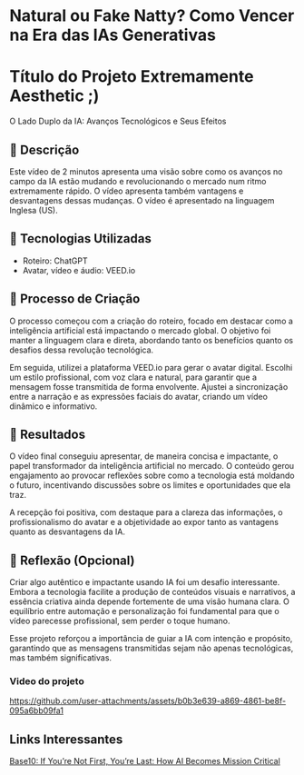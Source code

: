 # Natural ou Fake Natty? Como Vencer na Era das IAs Generativas

# Título do Projeto Extremamente Aesthetic ;)
O Lado Duplo da IA: Avanços Tecnológicos e Seus Efeitos

## 📒 Descrição
Este vídeo de 2 minutos apresenta uma visão sobre como os avanços no campo da IA estão mudando e revolucionando o mercado num ritmo extremamente rápido. O vídeo apresenta também vantagens e desvantagens dessas mudanças. O vídeo é apresentado na linguagem Inglesa (US).

## 🤖 Tecnologias Utilizadas
- Roteiro: ChatGPT
- Avatar, vídeo e áudio: VEED.io

## 🧐 Processo de Criação
O processo começou com a criação do roteiro, focado em destacar como a inteligência artificial está impactando o mercado global. O objetivo foi manter a linguagem clara e direta, abordando tanto os benefícios quanto os desafios dessa revolução tecnológica.

Em seguida, utilizei a plataforma VEED.io para gerar o avatar digital. Escolhi um estilo profissional, com voz clara e natural, para garantir que a mensagem fosse transmitida de forma envolvente. Ajustei a sincronização entre a narração e as expressões faciais do avatar, criando um vídeo dinâmico e informativo.

## 🚀 Resultados
O vídeo final conseguiu apresentar, de maneira concisa e impactante, o papel transformador da inteligência artificial no mercado. O conteúdo gerou engajamento ao provocar reflexões sobre como a tecnologia está moldando o futuro, incentivando discussões sobre os limites e oportunidades que ela traz.

A recepção foi positiva, com destaque para a clareza das informações, o profissionalismo do avatar e a objetividade ao expor tanto as vantagens quanto as desvantagens da IA.

## 💭 Reflexão (Opcional)
Criar algo autêntico e impactante usando IA foi um desafio interessante. Embora a tecnologia facilite a produção de conteúdos visuais e narrativos, a essência criativa ainda depende fortemente de uma visão humana clara. O equilíbrio entre automação e personalização foi fundamental para que o vídeo parecesse profissional, sem perder o toque humano.

Esse projeto reforçou a importância de guiar a IA com intenção e propósito, garantindo que as mensagens transmitidas sejam não apenas tecnológicas, mas também significativas.

### Video do projeto

https://github.com/user-attachments/assets/b0b3e639-a869-4861-be8f-095a6bb09fa1

## Links Interessantes

[Base10: If You’re Not First, You’re Last: How AI Becomes Mission Critical](https://base10.vc/post/generative-ai-mission-critical/)
